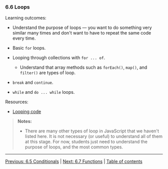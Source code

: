 ### 6.6 Loops

Learning outcomes:

- Understand the purpose of loops — you want to do something very similar many times and don't want to have to repeat the same code every time.

- Basic `for` loops.

- Looping through collections with `for ... of`.

  - Understand that array methods such as `forEach()`, `map()`, and `filter()` are types of loop.

- `break` and `continue`.

- `while` and `do ... while` loops.

Resources:

- [Looping code](https://developer.mozilla.org/docs/Learn/JavaScript/Building_blocks/Looping_code)

> **Notes:**
>
> - There are many other types of loop in JavaScript that we haven't listed here. It is not necessary (or useful) to understand all of them at this stage. For now, students just need to understand the purpose of loops, and the most common types.

---

[Previous: 6.5 Conditionals](/curriculum/2-core/3-scripting/6-05-conditionals.md) | [Next: 6.7 Functions](/curriculum/2-core/3-scripting/6-07-functions.md) | [Table of contents](/TOC.md)